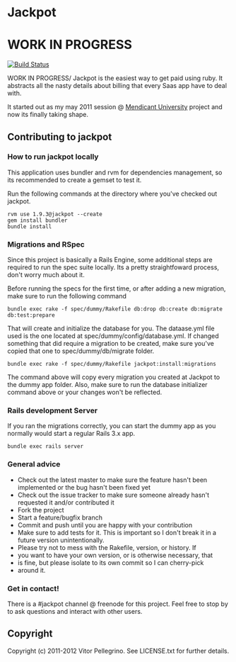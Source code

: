 Jackpot
==========

# WORK IN PROGRESS

[![Build Status](https://secure.travis-ci.org/pellegrino/jackpot.png)](http://travis-ci.org/pellegrino/jackpot)

WORK IN PROGRESS/ Jackpot is the easiest way to get paid using ruby. It abstracts all the nasty details about billing that every Saas app have to deal with.

It started out as my may 2011 session @ [Mendicant University](http://mendicantuniversity.org) project and now its finally taking shape.

## Contributing to jackpot  ##

### How to run jackpot locally 
This application uses bundler and rvm for dependencies management, so its
recommended to create a gemset to test it.

Run the following commands at the directory where you've checked out
jackpot.

    rvm use 1.9.3@jackpot --create
    gem install bundler
    bundle install

### Migrations and RSpec 

Since this project is basically a Rails Engine, some additional steps are required to run the spec suite locally. Its a pretty straightfoward process, don't worry much about it. 

Before running the specs for the first time, or after adding a new migration, make sure to run the following command 

    bundle exec rake -f spec/dummy/Rakefile db:drop db:create db:migrate db:test:prepare

That will create and initialize the database for you. The dataase.yml file used is the one located at spec/dummy/config/database.yml. If changed something that did require a migration to be created, make sure you've copied that one to spec/dummy/db/migrate folder.
   
    bundle exec rake -f spec/dummy/Rakefile jackpot:install:migrations 

The command above will copy every migration you created at Jackpot to the dummy app folder. Also, make sure to run the database initializer command above or your changes won't be reflected. 


### Rails development Server 

If you ran the migrations correctly, you can start the dummy app as you normally would start a regular Rails 3.x app.

    bundle exec rails server 

### General advice   

* Check out the latest master to make sure the feature hasn't been implemented or the bug hasn't been fixed yet
* Check out the issue tracker to make sure someone already hasn't requested it and/or contributed it
* Fork the project
* Start a feature/bugfix branch
* Commit and push until you are happy with your contribution
* Make sure to add tests for it. This is important so I don't break it in a future version unintentionally.
* Please try not to mess with the Rakefile, version, or history. If
* you want to have your own version, or is otherwise necessary, that
* is fine, but please isolate to its own commit so I can cherry-pick
* around it.

### Get in contact! 

There is a #jackpot channel @ freenode for this project. Feel free to stop by to ask questions and interact with other users. 

## Copyright ##

Copyright (c) 2011-2012 Vitor Pellegrino. See LICENSE.txt for
further details.

